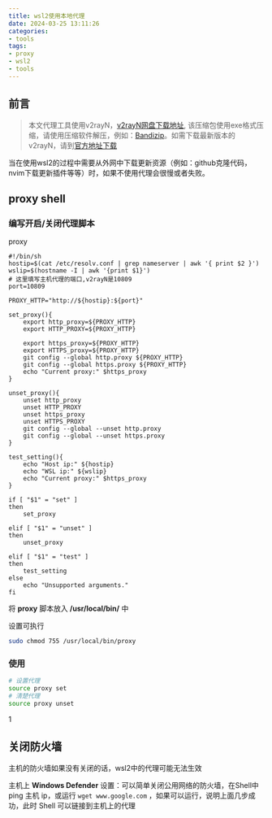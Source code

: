 ```yaml
---
title: wsl2使用本地代理
date: 2024-03-25 13:11:26
categories:
- tools
tags:
- proxy
- wsl2
- tools
---
```


## 前言

> 本文代理工具使用v2rayN，[v2rayN网盘下载地址](https://www.alipan.com/s/jtuqMEoC8hy), 该压缩包使用exe格式压缩，请使用压缩软件解压，例如：[Bandizip](https://cn.bandisoft.com/bandizip/)。如需下载最新版本的v2rayN，请到[官方地址下载](https://github.com/2dust/v2rayN/releases)

当在使用wsl2的过程中需要从外网中下载更新资源（例如：github克隆代码，nvim下载更新插件等等）时，如果不使用代理会很慢或者失败。

## proxy shell

### 编写开启/关闭代理脚本

proxy

~~~shell
#!/bin/sh
hostip=$(cat /etc/resolv.conf | grep nameserver | awk '{ print $2 }')
wslip=$(hostname -I | awk '{print $1}')
# 这里填写主机代理的端口,v2rayN是10809
port=10809

PROXY_HTTP="http://${hostip}:${port}"

set_proxy(){
    export http_proxy=${PROXY_HTTP}
    export HTTP_PROXY=${PROXY_HTTP}

    export https_proxy=${PROXY_HTTP}
    export HTTPS_proxy=${PROXY_HTTP}
    git config --global http.proxy ${PROXY_HTTP}
    git config --global https.proxy ${PROXY_HTTP}
	echo "Current proxy:" $https_proxy
}

unset_proxy(){
    unset http_proxy
    unset HTTP_PROXY
    unset https_proxy
    unset HTTPS_PROXY
    git config --global --unset http.proxy
    git config --global --unset https.proxy
}

test_setting(){
    echo "Host ip:" ${hostip}
    echo "WSL ip:" ${wslip}
    echo "Current proxy:" $https_proxy
}

if [ "$1" = "set" ]
then
    set_proxy

elif [ "$1" = "unset" ]
then
    unset_proxy

elif [ "$1" = "test" ]
then
    test_setting
else
    echo "Unsupported arguments."
fi

~~~
将 **proxy** 脚本放入 **/usr/local/bin/**  中

设置可执行

~~~bash
sudo chmod 755 /usr/local/bin/proxy
~~~

### 使用

~~~bash
# 设置代理
source proxy set
# 清楚代理
source proxy unset
~~~
1
## 关闭防火墙

主机的防火墙如果没有关闭的话，wsl2中的代理可能无法生效

主机上 **Windows Defender** 设置：可以简单关闭公用网络的防火墙，在Shell中 ping 主机 ip，或运行 `wget www.google.com` ，如果可以运行，说明上面几步成功，此时 Shell 可以链接到主机上的代理
